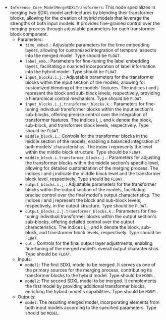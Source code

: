 - `Inference_Core_ModelMergeSDXLTransformers`: This node specializes in merging two SDXL model architectures by blending their transformer blocks, allowing for the creation of hybrid models that leverage the strengths of both input models. It provides fine-grained control over the merging process through adjustable parameters for each transformer block component.
    - Parameters:
        - `time_embed.`: Adjustable parameters for the time embedding layers, allowing for customized integration of temporal aspects into the merged model. Type should be `FLOAT`.
        - `label_emb.`: Parameters for fine-tuning the label embedding layers, facilitating a nuanced incorporation of label information into the hybrid model. Type should be `FLOAT`.
        - `input_blocks.i.j.`: Adjustable parameters for the transformer blocks within the input section of the models, allowing for customized blending of the models' features. The indices i and j represent the block and sub-block levels, respectively, providing a hierarchical control mechanism. Type should be `FLOAT`.
        - `input_blocks.i.j.transformer_blocks.k.`: Parameters for fine-tuning individual transformer blocks within the input section's sub-blocks, offering precise control over the integration of transformer features. The indices i, j, and k denote the block, sub-block, and transformer block levels, respectively. Type should be `FLOAT`.
        - `middle_block.i.`: Controls for the transformer blocks in the middle section of the models, enabling a balanced integration of both models' characteristics. The index i represents the level within the middle block structure. Type should be `FLOAT`.
        - `middle_block.i.transformer_blocks.j.`: Parameters for adjusting the transformer blocks within the middle section's specific level, allowing for detailed customization of the merging process. The indices i and j indicate the middle block level and the transformer block level, respectively. Type should be `FLOAT`.
        - `output_blocks.i.j.`: Adjustable parameters for the transformer blocks within the output section of the models, facilitating precise control over the final model's output characteristics. The indices i and j represent the block and sub-block levels, respectively, in the output structure. Type should be `FLOAT`.
        - `output_blocks.i.j.transformer_blocks.k.`: Parameters for fine-tuning individual transformer blocks within the output section's sub-blocks, offering detailed control over the output characteristics. The indices i, j, and k denote the block, sub-block, and transformer block levels, respectively. Type should be `FLOAT`.
        - `out.`: Controls for the final output layer adjustments, enabling fine-tuning of the merged model's overall output characteristics. Type should be `FLOAT`.
    - Inputs:
        - `model1`: The first SDXL model to be merged. It serves as one of the primary sources for the merging process, contributing its transformer blocks to the hybrid model. Type should be `MODEL`.
        - `model2`: The second SDXL model to be merged. It complements the first model by providing additional transformer blocks, enriching the hybrid model's capabilities. Type should be `MODEL`.
    - Outputs:
        - `model`: The resulting merged model, incorporating elements from both input models according to the specified parameters. Type should be `MODEL`.
